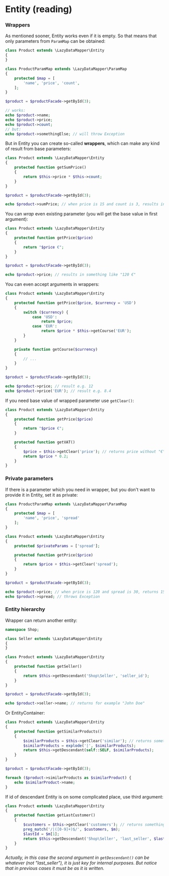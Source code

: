 Entity (reading)
===

### Wrappers

As mentioned sooner, Entity works even if it is empty. So that means that only parameters from `ParamMap` can be obtained:

```php
class Product extends \LazyDataMapper\Entity
{
}

class ProductParamMap extends \LazyDataMapper\ParamMap
{
	protected $map = [
		'name', 'price', 'count',
	];
}

$product = $productFacade->getById(3);

// works:
echo $product->name;
echo $product->price;
echo $product->count;
// but:
echo $product->somethingElse; // will throw Exception
```

But in Entity you can create so-called **wrappers**, which can make any kind of result from base parameters:

```php
class Product extends \LazyDataMapper\Entity
{
	protected function getSumPrice()
	{
		return $this->price * $this->count;
	}
}

$product = $productFacade->getById(3);

echo $product->sumPrice; // when price is 15 and count is 3, results in 45
```

You can *wrap* even existing parameter (you will get the base value in first argument):

```php
class Product extends \LazyDataMapper\Entity
{
	protected function getPrice($price)
	{
		return "$price €";
	}
}

$product = $productFacade->getById(3);

echo $product->price; // results in something like "120 €"
```

You can even accept arguments in wrappers:

```php
class Product extends \LazyDataMapper\Entity
{
	protected function getPrice($price, $currency = 'USD')
	{
		switch ($currency) {
			case 'USD':
				return $price;
			case 'EUR':
				return $price * $this->getCourse('EUR');
		}
	}

	private function getCourse($currency)
	{
		// ...
	}
}

$product = $productFacade->getById(3);

echo $product->price; // result e.g. 12
echo $product->price('EUR'); // result e.g. 8.4
```

If you need base value of wrapped parameter use `getClear()`:

```php
class Product extends \LazyDataMapper\Entity
{
	protected function getPrice($price)
	{
		return "$price €";
	}

	protected function getVAT()
	{
		$price = $this->getClear('price'); // returns price without "€"
		return $price * 0.2;
	}
}
```

### Private parameters

If there is a parameter which you need in wrapper, but you don't want to provide it in Entity,
set it as private:

```php
class ProductParamMap extends \LazyDataMapper\ParamMap
{
	protected $map = [
		'name', 'price', 'spread'
	];
}

class Product extends \LazyDataMapper\Entity
{
	protected $privateParams = ['spread'];

	protected function getPrice($price)
	{
		return $price + $this->getClear('spread');
	}
}

$product = $productFacade->getById(3);

echo $product->price; // when price is 120 and spread is 30, returns 150
echo $product->spread; // throws Exception
```

### Entity hierarchy

Wrapper can return another entity:

```php
namespace Shop;

class Seller extends \LazyDataMapper\Entity
{
}

class Product extends \LazyDataMapper\Entity
{
	protected function getSeller()
	{
		return $this->getDescendant('Shop\Seller', 'seller_id');
	}
}

$product = $productFacade->getById(3);

echo $product->seller->name; // returns for example "John Doe"
```

Or EntityContainer:

```php
class Product extends \LazyDataMapper\Entity
{
	protected function getSimilarProducts()
	{
		$similarProducts = $this->getClear('similar'); // returns something like "5|6|11|18|24"
		$similarProducts = explode('|', $similarProducts);
		return $this->getDescendant(self::SELF, $similarProducts);
	}
}

$product = $productFacade->getById(3);

foreach ($product->similarProducts as $similarProduct) {
	echo $similarProduct->name;
}
```

If id of descendant Entity is on some complicated place, use third argument:

```php
class Product extends \LazyDataMapper\Entity
{
	protected function getLastCustomer()
	{
		$customers = $this->getClear('customers'); // returns something like "8|14|27"
		preg_match('/|([0-9]+)$/', $customers, $m);
		$lastId = $m[1];
		return $this->getDescendant('Shop\Seller', 'last_seller', $lastId);
	}
}
```

*Actually, in this case the second argument in `getDescendant()` can be whatever (not "last_seller"), it is just
key for internal purposes. But notice that in previous cases it must be as it is written.*

